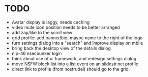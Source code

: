 # TODO 

- Avatar display is laggy, needs caching
- video mute icon position needs to be better arranged
- add zap/like to the scroll view
- grid profile: add banner/bio, maybe name to the right of the logo
- turn settings dialog into a "search" and improve display on mbile
- bring back the desktop view of the details dialog
- nip-46 nsecbunker login
- think about use of ui framework, and redesign settings dialog
- move NSFW block list into a list event on an slidestr.net profile
- direct link to profile (from nostrudel) should go to the grid.
